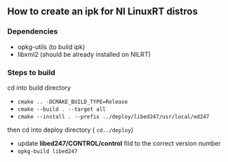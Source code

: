 ## How to create an ipk for NI LinuxRT distros

### Dependencies ###
- opkg-utils (to build ipk)
- libxml2 (should be already installed on NILRT)

### Steps to build ###

cd into build directory

- `cmake .. -DCMAKE_BUILD_TYPE=Release`
- `cmake --build . --target all`
- `cmake --install . --prefix ../deploy/libed247/usr/local/ed247`

then cd into deploy directory ( `cd../deploy`)

- update **libed247/CONTROL/control** fild to the correct version number
- `opkg-build libed247`